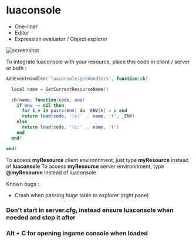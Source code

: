 ﻿# luaconsole

- One-liner
- Editor
- Expression evaluator / Object explorer

![screenshot](https://i.ibb.co/qM8cvXV/Screenshot-10.png)

To integrate luaconsole with your resource, place this code in client / server or both :

```lua
AddEventHandler('luaconsole:getHandlers', function(cb)

  local name = GetCurrentResourceName()

  cb(name, function(code, env)
    if env ~= nil then
      for k,v in pairs(env) do _ENV[k] = v end
      return load(code, 'lc:' .. name, 't', _ENV)
    else
      return load(code, 'lc:' .. name, 't')
    end
  end)

end)
```

To access **myResource** client environnment, just type **myResource** instead of **luaconsole**
To access **myResource** server environnment, type **@myResource** instead of luaconsole

Known bugs : 

- Crash when passing huge table to explorer (right pane)

### Don't start in server.cfg, instead ensure luaconsole when needed and stop it after
### Alt + C for opening ingame console when loaded
